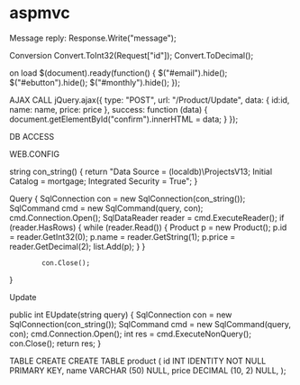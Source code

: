# aspmvc


Message reply:
Response.Write("message");

Conversion
Convert.ToInt32(Request["id"]);
Convert.ToDecimal();

on load
 $(document).ready(function() {
        $("#email").hide();
        $("#ebutton").hide();
        $("#monthly").hide();
    });
    
 AJAX CALL
 jQuery.ajax({
                type: "POST",
                url: "/Product/Update",
                data: {
                    id:id,
                    name: name,
                    price: price
                },
                success: function (data) {
                    document.getElementById("confirm").innerHTML = data;
                }
        });
        
DB ACCESS

WEB.CONFIG
 <connectionStrings>
    <add name="conn"
   connectionString="Data Source=(localdb)\ProjectsV13;Initial Catalog=mortgage;Integrated Security=True"
   providerName="System.Data.SqlClient"/>
  </connectionStrings>
  
string con_string()
{
    return "Data Source = (localdb)\\ProjectsV13; Initial Catalog = mortgage; Integrated Security = True";
}

Query
{
   SqlConnection con = new SqlConnection(con_string());
   SqlCommand cmd = new SqlCommand(query, con);
   cmd.Connection.Open();
   SqlDataReader reader = cmd.ExecuteReader();
   if (reader.HasRows)
   {
       while (reader.Read())
       {   Product p = new Product();
                   p.id = reader.GetInt32(0);
                    p.name = reader.GetString(1);
                    p.price = reader.GetDecimal(2);
                    list.Add(p);
                }
            }
            
            con.Close();
}

Update

 public int EUpdate(string query)
{
           SqlConnection con = new SqlConnection(con_string());
            SqlCommand cmd = new SqlCommand(query, con);
            cmd.Connection.Open();
            int res = cmd.ExecuteNonQuery();
            con.Close();
            return res;
 }
 
 TABLE CREATE
 CREATE TABLE product (
    id   INT             IDENTITY NOT NULL PRIMARY KEY,
    name VARCHAR (50)    NULL,
    price DECIMAL (10, 2) NULL, 
);
